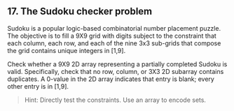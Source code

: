 ## 17. The Sudoku checker problem

Sudoku is a popular logic-based combinatorial number placement puzzle. The objective is to fill a 9X9 grid with digits subject to the constraint that each column, each row, and each of the nine 3x3 sub-grids that compose the grid contains unique integers in [1,9].

Check whether a 9X9 2D array representing a partially completed Sudoku is valid. Specifically, check that no row, column, or 3X3 2D subarray contains duplicates. A 0-value in the 2D array indicates that entry is blank; every other entry is in [1,9].

>Hint: Directly test the constraints. Use an array to encode sets.